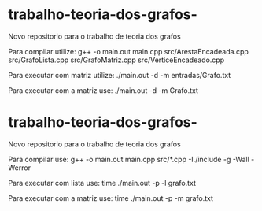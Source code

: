 # trabalho-teoria-dos-grafos-
Novo repositorio para o trabalho de teoria dos grafos

Para compilar utilize: g++ -o main.out main.cpp src/ArestaEncadeada.cpp src/GrafoLista.cpp src/GrafoMatriz.cpp src/VerticeEncadeado.cpp

Para executar com matriz utilize: ./main.out -d -m entradas/Grafo.txt

Para executar com a matriz use: ./main.out -d -m Grafo.txt

# trabalho-teoria-dos-grafos-
Novo repositorio para o trabalho de teoria dos grafos

Para compilar use: g++ -o main.out main.cpp src/*.cpp -I./include -g -Wall -Werror

Para executar com lista use: time ./main.out -p -l grafo.txt

Para executar com a matriz use: time ./main.out -p -m grafo.txt

